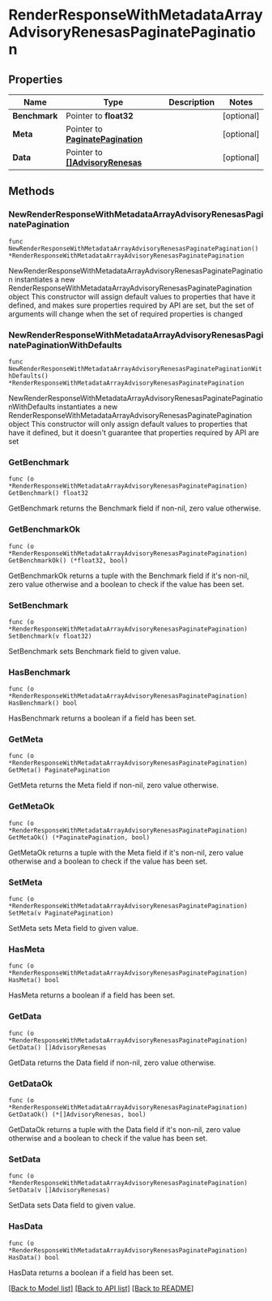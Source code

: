 # RenderResponseWithMetadataArrayAdvisoryRenesasPaginatePagination

## Properties

Name | Type | Description | Notes
------------ | ------------- | ------------- | -------------
**Benchmark** | Pointer to **float32** |  | [optional] 
**Meta** | Pointer to [**PaginatePagination**](PaginatePagination.md) |  | [optional] 
**Data** | Pointer to [**[]AdvisoryRenesas**](AdvisoryRenesas.md) |  | [optional] 

## Methods

### NewRenderResponseWithMetadataArrayAdvisoryRenesasPaginatePagination

`func NewRenderResponseWithMetadataArrayAdvisoryRenesasPaginatePagination() *RenderResponseWithMetadataArrayAdvisoryRenesasPaginatePagination`

NewRenderResponseWithMetadataArrayAdvisoryRenesasPaginatePagination instantiates a new RenderResponseWithMetadataArrayAdvisoryRenesasPaginatePagination object
This constructor will assign default values to properties that have it defined,
and makes sure properties required by API are set, but the set of arguments
will change when the set of required properties is changed

### NewRenderResponseWithMetadataArrayAdvisoryRenesasPaginatePaginationWithDefaults

`func NewRenderResponseWithMetadataArrayAdvisoryRenesasPaginatePaginationWithDefaults() *RenderResponseWithMetadataArrayAdvisoryRenesasPaginatePagination`

NewRenderResponseWithMetadataArrayAdvisoryRenesasPaginatePaginationWithDefaults instantiates a new RenderResponseWithMetadataArrayAdvisoryRenesasPaginatePagination object
This constructor will only assign default values to properties that have it defined,
but it doesn't guarantee that properties required by API are set

### GetBenchmark

`func (o *RenderResponseWithMetadataArrayAdvisoryRenesasPaginatePagination) GetBenchmark() float32`

GetBenchmark returns the Benchmark field if non-nil, zero value otherwise.

### GetBenchmarkOk

`func (o *RenderResponseWithMetadataArrayAdvisoryRenesasPaginatePagination) GetBenchmarkOk() (*float32, bool)`

GetBenchmarkOk returns a tuple with the Benchmark field if it's non-nil, zero value otherwise
and a boolean to check if the value has been set.

### SetBenchmark

`func (o *RenderResponseWithMetadataArrayAdvisoryRenesasPaginatePagination) SetBenchmark(v float32)`

SetBenchmark sets Benchmark field to given value.

### HasBenchmark

`func (o *RenderResponseWithMetadataArrayAdvisoryRenesasPaginatePagination) HasBenchmark() bool`

HasBenchmark returns a boolean if a field has been set.

### GetMeta

`func (o *RenderResponseWithMetadataArrayAdvisoryRenesasPaginatePagination) GetMeta() PaginatePagination`

GetMeta returns the Meta field if non-nil, zero value otherwise.

### GetMetaOk

`func (o *RenderResponseWithMetadataArrayAdvisoryRenesasPaginatePagination) GetMetaOk() (*PaginatePagination, bool)`

GetMetaOk returns a tuple with the Meta field if it's non-nil, zero value otherwise
and a boolean to check if the value has been set.

### SetMeta

`func (o *RenderResponseWithMetadataArrayAdvisoryRenesasPaginatePagination) SetMeta(v PaginatePagination)`

SetMeta sets Meta field to given value.

### HasMeta

`func (o *RenderResponseWithMetadataArrayAdvisoryRenesasPaginatePagination) HasMeta() bool`

HasMeta returns a boolean if a field has been set.

### GetData

`func (o *RenderResponseWithMetadataArrayAdvisoryRenesasPaginatePagination) GetData() []AdvisoryRenesas`

GetData returns the Data field if non-nil, zero value otherwise.

### GetDataOk

`func (o *RenderResponseWithMetadataArrayAdvisoryRenesasPaginatePagination) GetDataOk() (*[]AdvisoryRenesas, bool)`

GetDataOk returns a tuple with the Data field if it's non-nil, zero value otherwise
and a boolean to check if the value has been set.

### SetData

`func (o *RenderResponseWithMetadataArrayAdvisoryRenesasPaginatePagination) SetData(v []AdvisoryRenesas)`

SetData sets Data field to given value.

### HasData

`func (o *RenderResponseWithMetadataArrayAdvisoryRenesasPaginatePagination) HasData() bool`

HasData returns a boolean if a field has been set.


[[Back to Model list]](../README.md#documentation-for-models) [[Back to API list]](../README.md#documentation-for-api-endpoints) [[Back to README]](../README.md)


